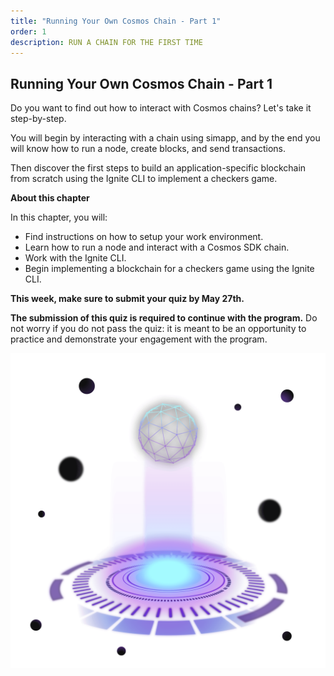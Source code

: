 ```yaml
---
title: "Running Your Own Cosmos Chain - Part 1"
order: 1
description: RUN A CHAIN FOR THE FIRST TIME
---
```


## Running Your Own Cosmos Chain - Part 1

Do you want to find out how to interact with Cosmos chains? Let's take it step-by-step.

You will begin by interacting with a chain using simapp, and by the end you will know how to run a node, create blocks, and send transactions.

Then discover the first steps to build an application-specific blockchain from scratch using the Ignite CLI to implement a checkers game.


<HighlightBox type="learning">

**About this chapter**

In this chapter, you will:

* Find instructions on how to setup your work environment.
* Learn how to run a node and interact with a Cosmos SDK chain.
* Work with the Ignite CLI.
* Begin implementing a blockchain for a checkers game using the Ignite CLI.

</HighlightBox>

**This week, make sure to submit your quiz by May 27th.**

**The submission of this quiz is required to continue with the program.** Do not worry if you do not pass the quiz: it is meant to be an opportunity to practice and demonstrate your engagement with the program.

![Creating a chain image](/cosmos_dev_portal_module-05-lp.png)
